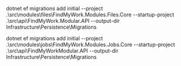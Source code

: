 dotnet ef migrations add initial --project .\src\modules\files\FindMyWork.Modules.Files.Core --startup-project .\src\api\FindMyWork.Modular.API --output-dir Infrastructure\Persistence\Migrations


dotnet ef migrations add initial --project .\src\modules\jobs\FindMyWork.Modules.Jobs.Core --startup-project .\src\api\FindMyWorkModular.API --output-dir Infrastructure\Persistence\Migrations
